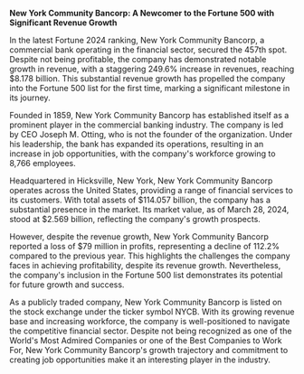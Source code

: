 **New York Community Bancorp: A Newcomer to the Fortune 500 with Significant Revenue Growth**

In the latest Fortune 2024 ranking, New York Community Bancorp, a commercial bank operating in the financial sector, secured the 457th spot. Despite not being profitable, the company has demonstrated notable growth in revenue, with a staggering 249.6% increase in revenues, reaching $8.178 billion. This substantial revenue growth has propelled the company into the Fortune 500 list for the first time, marking a significant milestone in its journey.

Founded in 1859, New York Community Bancorp has established itself as a prominent player in the commercial banking industry. The company is led by CEO Joseph M. Otting, who is not the founder of the organization. Under his leadership, the bank has expanded its operations, resulting in an increase in job opportunities, with the company's workforce growing to 8,766 employees.

Headquartered in Hicksville, New York, New York Community Bancorp operates across the United States, providing a range of financial services to its customers. With total assets of $114.057 billion, the company has a substantial presence in the market. Its market value, as of March 28, 2024, stood at $2.569 billion, reflecting the company's growth prospects.

However, despite the revenue growth, New York Community Bancorp reported a loss of $79 million in profits, representing a decline of 112.2% compared to the previous year. This highlights the challenges the company faces in achieving profitability, despite its revenue growth. Nevertheless, the company's inclusion in the Fortune 500 list demonstrates its potential for future growth and success.

As a publicly traded company, New York Community Bancorp is listed on the stock exchange under the ticker symbol NYCB. With its growing revenue base and increasing workforce, the company is well-positioned to navigate the competitive financial sector. Despite not being recognized as one of the World's Most Admired Companies or one of the Best Companies to Work For, New York Community Bancorp's growth trajectory and commitment to creating job opportunities make it an interesting player in the industry.